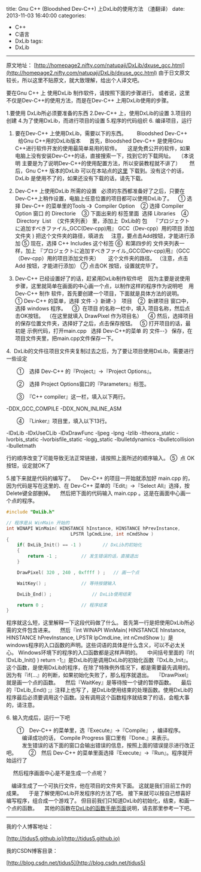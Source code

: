 title: Gnu C++ (Bloodshed Dev-C++) 上DxLib的使用方法 （渣翻译）
date: 2013-11-03 16:40:00
categories:
- C++
- C语言
- DxLib
tags:
- DxLib
---

原文地址：
[http://homepage2.nifty.com/natupaji/DxLib/dxuse_gcc.html](http://homepage2.nifty.com/natupaji/DxLib/dxuse_gcc.html)
由于日文原文较长，所以这里不贴原文，就大致理解，给出个人译文吧。

要在Gnu C++ 上 使用DxLib 制作软件，请按照下面的步骤进行。
或者说，这里不仅是Dev-C++的使用方法，而是在Dev-C++ 上用DxLib使用的步骤。

 <!--more-->
 
1.要使用 DxLib所必须要准备的东西
2.Dev-C++ 上，使用DxLib的设置
3.项目的创建
4.为了使用DxLib，而进行项目的设置
5.程序的代码组织
6. 编译项目，运行

1. 要在Dev-C++ 上使用DxLib，需要以下的东西。
      Bloodshed Dev-C++
      给Gnu C++用的DxLib版本
     首先，Bloodshed Dev-C++ 是使用Gnu C++进行软件开发的使用最简单易用的软件。
    这是免费公开的软件，如果电脑上没有安装Dev-C++的话，直接搜索一下，找到它的下载网址。
  （本说明 主要是为了说明Dev-C++的使用配置方法，所以安装教程就不讲了）
     然后，Gnu C++ 版本的DxLib 可以在本站点的[这里](http://homepage2.nifty.com/natupaji/DxLib/dxdload.html) 下载到。没有这个的话，DxLib 是使用不了的，如果还没有下载的话，请先下载。

2. Dev-C++ 上使用DxLib 所需的设置
  必须的东西都准备好了之后，只要在Dev-C++上稍作设置，电脑上任意位置的项目都可以使用DxLib了。
   ① 选择 Dev-C++ 的菜单里的Tools -》  Compiler Option
   ② 选择 Compiler Option 窗口 的 Directorie
   ③ 下面出来的 标签里面  选择 Libraries
   ④  Directory  List  （文件夹列表） 里，添加上  DxLib的 包
   『プロジェクトに追加すべきファイル_GCC(Dev-cpp)用』 GCC（Dev-cpp）用的项目 添加文件夹 ) 把这个文件夹的路径，填进去
    注意，要点击Add按钮，才能进行添加
⑤ 现在，选择 C++ Includes 这个标签
⑥  和第四步的 文件夹列表一样，加上 『プロジェクトに追加すべきファイル_GCC(Dev-cpp)用』（GCC（Dev-cpp）用的项目添加文件夹）
     这个文件夹的路径。 （注意，点击Add 按钮，才能进行添加）
⑦ 点击OK 按钮，设置就完毕了。

3. Dev-C++ 已经设置好了的话，赶紧用DxLib制作软件吧
   因为主要是说使用步骤，这里就简单在画面的中心画一个点，以制作这样的程序作为说明吧
   用 Dev-C++ 制作 软件，首先要创建一个项目，下面就是具体方法的说明。
    ① Dev-C++ 的菜单，选择 文件 -》新建-》  项目
   ②  新建项目 窗口中，选择 windows 程序。
   ③  在项目 的名称一栏中，填入 项目名称，然后点击OK按钮。  （在这里就填入 DrawPixel 作为项目名）
   ④ 然后，选择项目的保存位置文件夹，选择好了之后，点击保存按钮。
  ⑤ 打开项目的话，最初是 示例代码，打开main.cpp   选择 Dev-C++的菜单 的 文件--》 保存，在 项目文件夹里，把main.cpp文件保存一下。

4.  DxLib的文件往项目文件夹复制过去之后，为了要让项目使用DxLib，需要进行一些设定

　　①　选择 Dev-C++ 的『Project』→『Project Options』。

　　②　选择 Project Options窗口的『Parameters』标签。

　　③　『C++ compiler』这一栏，填入以下两行。

-DDX_GCC_COMPILE
-DDX_NON_INLINE_ASM

　　④　『Linker』项目里，填入以下13行。

-lDxLib
-lDxUseCLib
-lDxDrawFunc
-ljpeg
-lpng
-lzlib
-ltheora_static
-lvorbis_static
-lvorbisfile_static
-logg_static
-lbulletdynamics
-lbulletcollision
-lbulletmath

行的顺序改变了可能导致无法正常链接，请按照上面所述的顺序输入。
⑤  点 OK 按钮，设定就OK了

5.接下来就是代码的编写了。
　Dev-C++ 的项目一开始就添加好 main.cpp 的， 因为代码是写在这里的、在 Dev-C++ 菜单的『Edit』→『Select All』选择，按Delete键全部删掉。
　然后把下面的代码输入 main.cpp 。这是在画面中心画一个点的程序。



```cpp
#include "DxLib.h"

// 程序是从 WinMain 开始的
int WINAPI WinMain( HINSTANCE hInstance, HINSTANCE hPrevInstance,
						LPSTR lpCmdLine, int nCmdShow )
{
	if( DxLib_Init() == -1 )		// DxLib的初始化
	{
		return -1 ;			// 发生错误的话，直接退出
	}

	DrawPixel( 320 , 240 , 0xffff ) ;	// 画一个点

	WaitKey() ;				// 等待按键输入

	DxLib_End() ;				// DxLib使用结束

	return 0 ;				// 程序结束 
}

```

程序就这么短，这里解释一下这段代码做了什么。 首先第一行是把使用DxLib所必需的文件包含进来。
　然后『int WINAPI WinMain( HINSTANCE hInstance, HINSTANCE hPrevInstance, LPSTR lpCmdLine, int nCmdShow )』是windows程序的入口函数的声明。这些词语的具体是什么含义，可以不必太关心。 Windows环境下的程序的入口函数都是这样声明的。
　中间括号里面的『if( !DxLib_Init() ) return -1;』是DxLib的是调用DxLib的初始化函数『DxLib_Init』。这个函数，是使用DxLib的程序，在除了特殊例外情况下，都是需要最先调用的。因为有『if(...』的判断，如果初始化失败了，那么程序就退出。
　『DrawPixel』就是画一个点的函数。
　然后『WaitKey』是等待按一个键的暂停函数。
　最后的『DxLib_End() ;』注释上也写了，是DxLib使用结束的处理函数。使用DxLib的程序最后必须要调用这个函数。没有调用这个函数程序就结束了的话，会粗大事的，请注意。


6. 输入完成后，运行一下吧

　　①　Dev-C++ 的菜单里，选『Execute』→『Compile』 ，编译程序。
　　　编译成功的话， Compile Progress 窗口里有『Done.』来表示。
　　　发生错误的话下面的窗口会输出错误的信息，按照上面的错误提示进行改正吧。
　　②　然后 Dev-C++ 的菜单里面选择『Execute』→『Run』。程序就开始运行了

　 然后程序画面中心是不是生成一个点呢？

　编译生成了一个可执行文件，他在项目的文件夹下面。
这就是我们目前工作的成果。
　于是了解使用DxLib开发程序的方法了吧。 接下来就可以按自己想喜好编写程序，组合成一个游戏了。 但目前我们只知道DxLib的初始化，结束，和画一个点的函数。 　其他的函数在[DxLib的函数手册页面](http://homepage2.nifty.com/natupaji/DxLib/dxfunc.html)说明，请去那里参考一下吧。


---
我的个人博客地址：

[http://tidus5.github.io](http://tidus5.github.io)

我的CSDN博客目录：

[http://blog.csdn.net/tidus5](http://blog.csdn.net/tidus5)
